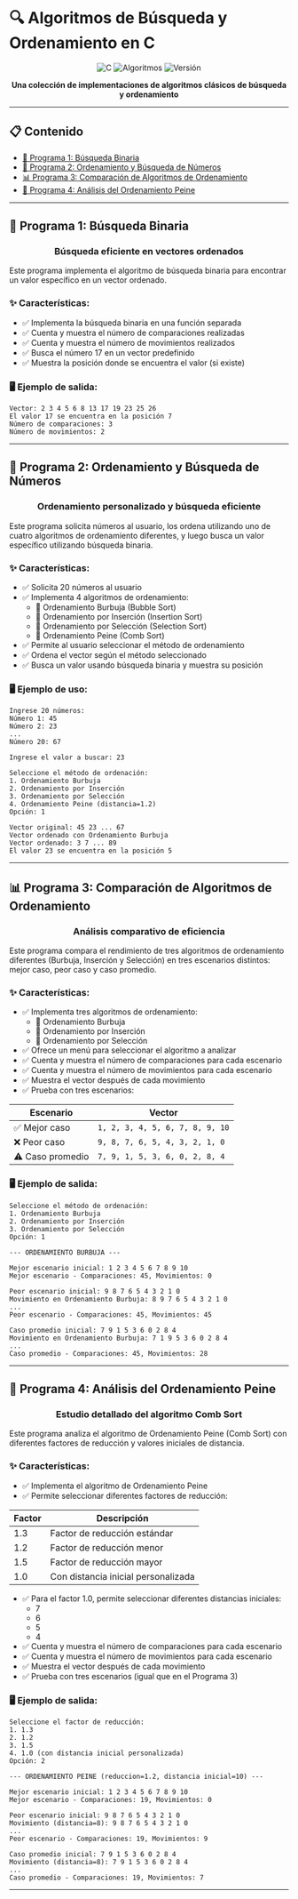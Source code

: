 # 🔍 Algoritmos de Búsqueda y Ordenamiento en C

<div align="center">
  
![C](https://img.shields.io/badge/Lenguaje-C-blue)
![Algoritmos](https://img.shields.io/badge/Tema-Algoritmos-orange)
![Versión](https://img.shields.io/badge/Versión-1.0-green)

</div>

<p align="center">
  <b>Una colección de implementaciones de algoritmos clásicos de búsqueda y ordenamiento</b>
</p>

---

## 📋 Contenido

- [🔎 Programa 1: Búsqueda Binaria](#-programa-1-búsqueda-binaria)
- [🔢 Programa 2: Ordenamiento y Búsqueda de Números](#-programa-2-ordenamiento-y-búsqueda-de-números)
- [📊 Programa 3: Comparación de Algoritmos de Ordenamiento](#-programa-3-comparación-de-algoritmos-de-ordenamiento)
- [🧮 Programa 4: Análisis del Ordenamiento Peine](#-programa-4-análisis-del-ordenamiento-peine)

---

## 🔎 Programa 1: Búsqueda Binaria

<div align="center">
  <h3>Búsqueda eficiente en vectores ordenados</h3>
</div>

Este programa implementa el algoritmo de búsqueda binaria para encontrar un valor específico en un vector ordenado.

### ✨ Características:

- ✅ Implementa la búsqueda binaria en una función separada
- ✅ Cuenta y muestra el número de comparaciones realizadas
- ✅ Cuenta y muestra el número de movimientos realizados
- ✅ Busca el número 17 en un vector predefinido
- ✅ Muestra la posición donde se encuentra el valor (si existe)

### 🖥️ Ejemplo de salida:

```
Vector: 2 3 4 5 6 8 13 17 19 23 25 26 
El valor 17 se encuentra en la posición 7
Número de comparaciones: 3
Número de movimientos: 2
```

---

## 🔢 Programa 2: Ordenamiento y Búsqueda de Números

<div align="center">
  <h3>Ordenamiento personalizado y búsqueda eficiente</h3>
</div>

Este programa solicita números al usuario, los ordena utilizando uno de cuatro algoritmos de ordenamiento diferentes, y luego busca un valor específico utilizando búsqueda binaria.

### ✨ Características:

- ✅ Solicita 20 números al usuario
- ✅ Implementa 4 algoritmos de ordenamiento:
  - 🔄 Ordenamiento Burbuja (Bubble Sort)
  - 🔄 Ordenamiento por Inserción (Insertion Sort)
  - 🔄 Ordenamiento por Selección (Selection Sort)
  - 🔄 Ordenamiento Peine (Comb Sort)
- ✅ Permite al usuario seleccionar el método de ordenamiento
- ✅ Ordena el vector según el método seleccionado
- ✅ Busca un valor usando búsqueda binaria y muestra su posición

### 🖥️ Ejemplo de uso:

```
Ingrese 20 números:
Número 1: 45
Número 2: 23
...
Número 20: 67

Ingrese el valor a buscar: 23

Seleccione el método de ordenación:
1. Ordenamiento Burbuja
2. Ordenamiento por Inserción
3. Ordenamiento por Selección
4. Ordenamiento Peine (distancia=1.2)
Opción: 1

Vector original: 45 23 ... 67
Vector ordenado con Ordenamiento Burbuja
Vector ordenado: 3 7 ... 89
El valor 23 se encuentra en la posición 5
```

---

## 📊 Programa 3: Comparación de Algoritmos de Ordenamiento

<div align="center">
  <h3>Análisis comparativo de eficiencia</h3>
</div>

Este programa compara el rendimiento de tres algoritmos de ordenamiento diferentes (Burbuja, Inserción y Selección) en tres escenarios distintos: mejor caso, peor caso y caso promedio.

### ✨ Características:

- ✅ Implementa tres algoritmos de ordenamiento:
  - 🔄 Ordenamiento Burbuja
  - 🔄 Ordenamiento por Inserción
  - 🔄 Ordenamiento por Selección
- ✅ Ofrece un menú para seleccionar el algoritmo a analizar
- ✅ Cuenta y muestra el número de comparaciones para cada escenario
- ✅ Cuenta y muestra el número de movimientos para cada escenario
- ✅ Muestra el vector después de cada movimiento
- ✅ Prueba con tres escenarios:

| Escenario | Vector |
|-----------|--------|
| ✅ Mejor caso | `1, 2, 3, 4, 5, 6, 7, 8, 9, 10` |
| ❌ Peor caso | `9, 8, 7, 6, 5, 4, 3, 2, 1, 0` |
| ⚠️ Caso promedio | `7, 9, 1, 5, 3, 6, 0, 2, 8, 4` |

### 🖥️ Ejemplo de salida:

```
Seleccione el método de ordenación:
1. Ordenamiento Burbuja
2. Ordenamiento por Inserción
3. Ordenamiento por Selección
Opción: 1

--- ORDENAMIENTO BURBUJA ---

Mejor escenario inicial: 1 2 3 4 5 6 7 8 9 10
Mejor escenario - Comparaciones: 45, Movimientos: 0

Peor escenario inicial: 9 8 7 6 5 4 3 2 1 0
Movimiento en Ordenamiento Burbuja: 8 9 7 6 5 4 3 2 1 0
...
Peor escenario - Comparaciones: 45, Movimientos: 45

Caso promedio inicial: 7 9 1 5 3 6 0 2 8 4
Movimiento en Ordenamiento Burbuja: 7 1 9 5 3 6 0 2 8 4
...
Caso promedio - Comparaciones: 45, Movimientos: 28
```

---

## 🧮 Programa 4: Análisis del Ordenamiento Peine

<div align="center">
  <h3>Estudio detallado del algoritmo Comb Sort</h3>
</div>

Este programa analiza el algoritmo de Ordenamiento Peine (Comb Sort) con diferentes factores de reducción y valores iniciales de distancia.

### ✨ Características:

- ✅ Implementa el algoritmo de Ordenamiento Peine
- ✅ Permite seleccionar diferentes factores de reducción:

| Factor | Descripción |
|--------|-------------|
| 1.3 | Factor de reducción estándar |
| 1.2 | Factor de reducción menor |
| 1.5 | Factor de reducción mayor |
| 1.0 | Con distancia inicial personalizada |

- ✅ Para el factor 1.0, permite seleccionar diferentes distancias iniciales:
  - 7
  - 6
  - 5
  - 4
- ✅ Cuenta y muestra el número de comparaciones para cada escenario
- ✅ Cuenta y muestra el número de movimientos para cada escenario
- ✅ Muestra el vector después de cada movimiento
- ✅ Prueba con tres escenarios (igual que en el Programa 3)

### 🖥️ Ejemplo de salida:

```
Seleccione el factor de reducción:
1. 1.3
2. 1.2
3. 1.5
4. 1.0 (con distancia inicial personalizada)
Opción: 2

--- ORDENAMIENTO PEINE (reduccion=1.2, distancia inicial=10) ---

Mejor escenario inicial: 1 2 3 4 5 6 7 8 9 10
Mejor escenario - Comparaciones: 19, Movimientos: 0

Peor escenario inicial: 9 8 7 6 5 4 3 2 1 0
Movimiento (distancia=8): 9 8 7 6 5 4 3 2 1 0
...
Peor escenario - Comparaciones: 19, Movimientos: 9

Caso promedio inicial: 7 9 1 5 3 6 0 2 8 4
Movimiento (distancia=8): 7 9 1 5 3 6 0 2 8 4
...
Caso promedio - Comparaciones: 19, Movimientos: 7
```

---
